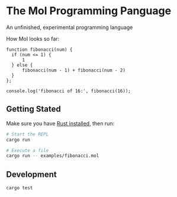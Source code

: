 # The Mol Programming Panguage

An unfinished, experimental programming language

How Mol looks so far:

```mol
function fibonacci(num) {
  if (num <= 1) {
      1
  } else {
      fibonacci(num - 1) + fibonacci(num - 2)
  }
};

console.log('fibonacci of 16:', fibonacci(16));
```

## Getting Stated

Make sure you have [Rust installed](https://www.rust-lang.org/tools/install), then run:

```sh
# Start the REPL
cargo run

# Execute a file
cargo run -- examples/fibonacci.mol
```

## Development

```sh
cargo test
```
